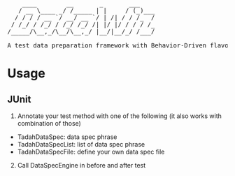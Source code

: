 <pre>
    ____        __       _       ___    
   / __ \____ _/ /_____ | |     / (_)___
  / / / / __ `/ __/ __ `/ | /| / / /_  /
 / /_/ / /_/ / /_/ /_/ /| |/ |/ / / / /_
/_____/\__,_/\__/\__,_/ |__/|__/_/ /___/

A test data preparation framework with Behavior-Driven flavor
</pre>                                     

Usage
=====

JUnit
-----

1. Annotate your test method with one of the following (it also works with combination of those)
 * TadahDataSpec: data spec phrase
 * TadahDataSpecList: list of data spec phrase
 * TadahDataSpecFile: define your own data spec file
2. Call DataSpecEngine in before and after test
